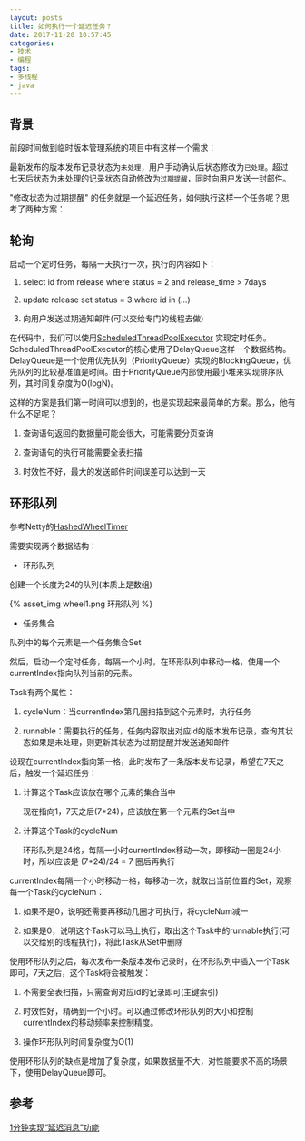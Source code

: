 ```yaml
---
layout: posts
title: 如何执行一个延迟任务？
date: 2017-11-20 10:57:45
categories: 
- 技术
- 编程
tags: 
- 多线程
- java
---
```


## 背景

前段时间做到临时版本管理系统的项目中有这样一个需求：

最新发布的版本发布记录状态为`未处理`，用户手动确认后状态修改为`已处理`。超过七天后状态为未处理的记录状态自动修改为`过期提醒`，同时向用户发送一封邮件。

"修改状态为过期提醒" 的任务就是一个延迟任务，如何执行这样一个任务呢？思考了两种方案：

## 轮询

启动一个定时任务，每隔一天执行一次，执行的内容如下：

1. select id from release where status = 2 and release_time > 7days

2. update release set status = 3 where id in (...) 

3. 向用户发送过期通知邮件(可以交给专门的线程去做)

<!-- more -->

在代码中，我们可以使用[ScheduledThreadPoolExecutor](http://grepcode.com/file/repository.grepcode.com/java/root/jdk/openjdk/7-b147/java/util/concurrent/ScheduledThreadPoolExecutor.java#ScheduledThreadPoolExecutor) 实现定时任务。ScheduledThreadPoolExecutor的核心使用了DelayQueue这样一个数据结构。DelayQueue是一个使用优先队列（PriorityQueue）实现的BlockingQueue，优先队列的比较基准值是时间。由于PriorityQueue内部使用最小堆来实现排序队列，其时间复杂度为O(logN)。

这样的方案是我们第一时间可以想到的，也是实现起来最简单的方案。那么，他有什么不足呢？

1. 查询语句返回的数据量可能会很大，可能需要分页查询

2. 查询语句的执行可能需要全表扫描

3. 时效性不好，最大的发送邮件时间误差可以达到一天

## 环形队列

参考Netty的[HashedWheelTimer](http://grepcode.com/file/repo1.maven.org/maven2/io.netty/netty/3.10.4.Final/org/jboss/netty/util/HashedWheelTimer.java#HashedWheelTimer)

需要实现两个数据结构：

- 环形队列

创建一个长度为24的队列(本质上是数组)

{% asset_img wheel1.png 环形队列 %}

- 任务集合

队列中的每个元素是一个任务集合Set<Task>

然后，启动一个定时任务，每隔一个小时，在环形队列中移动一格，使用一个currentIndex指向队列当前的元素。

Task有两个属性：

1. cycleNum：当currentIndex第几圈扫描到这个元素时，执行任务

2. runnable：需要执行的任务，任务内容取出对应id的版本发布记录，查询其状态如果是未处理，则更新其状态为过期提醒并发送通知邮件

设现在currentIndex指向第一格，此时发布了一条版本发布记录，希望在7天之后，触发一个延迟任务：

1. 计算这个Task应该放在哪个元素的集合当中
   
   现在指向1，7天之后(7*24)，应该放在第一个元素的Set<Task>当中

2. 计算这个Task的cycleNum

   环形队列是24格，每隔一小时currentIndex移动一次，即移动一圈是24小时，所以应该是 (7*24)/24 = 7 圈后再执行

currentIndex每隔一个小时移动一格，每移动一次，就取出当前位置的Set<Task>，观察每一个Task的cycleNum：

1. 如果不是0，说明还需要再移动几圈才可执行，将cycleNum减一

2. 如果是0，说明这个Task可以马上执行，取出这个Task中的runnable执行(可以交给别的线程执行)，将此Task从Set中删除

使用环形队列之后，每次发布一条版本发布记录时，在环形队列中插入一个Task即可，7天之后，这个Task将会被触发：

1. 不需要全表扫描，只需查询对应id的记录即可(主键索引)

2. 时效性好，精确到一个小时。可以通过修改环形队列的大小和控制currentIndex的移动频率来控制精度。

3. 操作环形队列时间复杂度为O(1)

使用环形队列的缺点是增加了复杂度，如果数据量不大，对性能要求不高的场景下，使用DelayQueue即可。

## 参考

[1分钟实现“延迟消息”功能](http://mp.weixin.qq.com/s/eDMV25YqCPYjxQG-dvqSqQ)